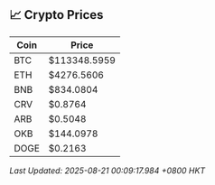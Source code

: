 ## 📈 Crypto Prices

| Coin | Price |
| ---- | ----- |
| BTC | $113348.5959 |
| ETH | $4276.5606 |
| BNB | $834.0804 |
| CRV | $0.8764 |
| ARB | $0.5048 |
| OKB | $144.0978 |
| DOGE | $0.2163 |

_Last Updated: 2025-08-21 00:09:17.984 +0800 HKT_